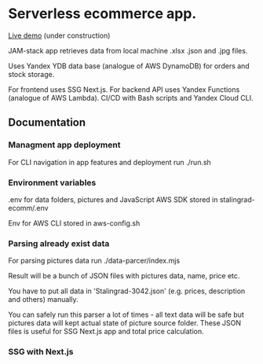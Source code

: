 # Serverless ecommerce app.

[Live demo](https://stalingrad-diorama.ru/) (under construction)

JAM-stack app retrieves data from local machine .xlsx .json and .jpg files.

Uses Yandex YDB data base (analogue of AWS DynamoDB) for orders and stock storage. 

For frontend uses SSG Next.js. For backend API uses Yandex Functions (analogue of AWS Lambda).
CI/CD with Bash scripts and Yandex Cloud CLI.

## Documentation

### Managment app deployment

For CLI navigation in app features and deployment run ./run.sh

### Environment variables

.env for data folders, pictures and JavaScript AWS SDK stored in stalingrad-ecomm/.env

Env for AWS CLI stored in aws-config.sh

### Parsing already exist data

For parsing pictures data run ./data-parcer/index.mjs

Result will be a bunch of JSON files with pictures data, name, price etc. 

You have to put all data in 'Stalingrad-3042.json' (e.g. prices, description and others) manually.

You can safely run this parser a lot of times - all text data will be safe but pictures data will kept actual state of picture source folder.
These JSON files is useful for SSG Next.js app and total price calculation.

### SSG with Next.js
